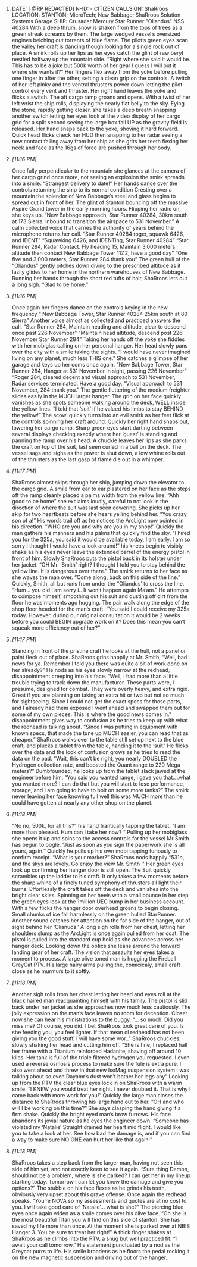 1. DATE: [ @RP REDACTED] N-ID: <NB-SR388-9848> - CITIZEN CALLSIGN: ShaRroos LOCATION: STANTON; MicroTech; New Babbage; ShaRroos Solution Systems Garage SHIP: Crusader Mercury Star Runner "Oliandus" NSS-40284 With a deep thrum, snow is shaken from the tops of trees as a green streak screams by them. The large wedged vessel’s oversized engines belching out torrents of blue flame. The pilot’s green eyes scan the valley her craft is dancing though looking for a single rock out of place. A smirk rolls up her lips as her eyes catch the glint of raw beryl nestled halfway up the mountain side. “Right where she said it would be. This has to be a joke but 500k worth of her gear I guess I will put it where she wants it?” Her fingers flex away from the yoke before pulling one finger in after the other, setting a clean grip on the controls. A twitch of her left pinky and the ventral thrusters power down letting the pilot control every vent and thruster. Her right hand leaves the yoke and flicks a switch. The aft cargo ramp groans and opens. With a twist of her left wrist the ship rolls, displaying the nearly flat belly to the sky. Eying the stone, rapidly getting closer, she takes a deep breath snapping another switch letting her eyes look at the video display of her cargo grid for a split second seeing the large box fall UP as the gravity field is released. Her hand snaps back to the yoke, shoving it hard forward. Quick head flicks check her HUD then snapping to her radar seeing a new contact falling away from her ship as she grits her teeth flexing her neck and face as the 16gs of force are pushed through her body.
    
2. _[_11:16 PM_]_
    
    Once fully perpendicular to the mountain she glances at the camera of her cargo grind once more, not seeing an explosion the smirk spreads into a smile. “Strangest delivery to date!” Her hands dance over the controls returning the ship to its normal condition Cresting over a mountain the splendor of New Babbage’s steel and glass begins to spread out in front of her. The glint of Stanton bouncing off the massive Aspire Grand tower in the early morning hours. Flipping her radio on, she keys up. “New Babbage approach, Star Runner 40284, 30km south at 173 Sierra, inbound to transition the airspace to 531 November.” A calm collected voice that carries the authority of years behind the microphone returns her call. “Star Runner 40284 roger, squawk 6426, and IDENT” “Squawking 6426, and IDENTing, Star Runner 40284” “Star Runner 284, Radar Contact. Fly heading 15, Maintain 3,000 meters altitude then contact New Babbage Tower 117.2, have a good day” “One five and 3,000 meters, Star Runner 284 thank you” The green hull of the “Oliandus” gently pitches down diving to the prescribed altitude as it lazily glides to her home in the northern warehouses of New Babbage. Running her hands through the short red tufts of hair, ShaRroos lets out a long sigh. “Glad to be home.”
    
3. _[_11:16 PM_]_
    
    Once again her fingers dance on the controls keying in the new frequency “ New Babbage Tower, Star Runner 40284 25km south at 80 Sierra” Another voice almost as collected and practiced answers the call. “Star Runner 284, Maintain heading and altitude, clear to descend once past 226 November” “Maintain head altitude, descend post 226 November Star Runner 284” Taking her hands off the yoke she fiddles with her mobiglas calling on her personal hanger. Her head slowly pans over the city with a smile taking the sights. “I would have never imagined living on any planet, much less THIS one.” She catches a glimpse of her garage and keys up her coms once again. “New Babbage Tower, Star Runner 284, Hanger at 531 November in sight, passing 226 November” “Roger 284, cleared decent and visual approach to 531 November, Radar services terminated. Have a good day. “Visual approach to 531 November, 284 thank you.” The gentle fluttering of the medium freighter slides easily in the MUCH larger hanger. The grin on her face quickly vanishes as she spots someone walking around the deck, WELL inside the yellow lines. “I told that ‘suit’ if he valued his limbs to stay BEHIND the yellow!” The scowl quickly turns into an evil smirk as her feet flick at the controls spinning her craft around. Quickly her right hand snaps out, lowering her cargo ramp. Sharp green eyes start darting between several displays checking exactly where her ‘guest’ is standing and panning the ramp over his head. A chuckle leaves her lips as she parks the craft on top of the suit, last seen curled in a ball on the deck. The vessel sags and sighs as the power is shut down, a low whine rolls out of the thrusters as the last gasp of flame die out in a whimper.
    
4. _[_11:17 PM_]_
    
    ShaRroos almost skips through her ship, jumping down the elevator to the cargo grid. A smile from ear to ear plastered on her face as the steps off the ramp cleanly placed a palms width from the yellow line. “Ahh good to be home” she exclaims loudly, careful to not look in the direction of where the suit was last seen cowering. She picks up her skip for two heartbeats before she hears yelling behind her. “You crazy son of a!” His words trail off as he notices the ArcLight now pointed in his direction. “WHO are you and why are you in my shop!” Quickly the man gathers his manners and his palms that quickly find the sky. “I hired you for the 325a, you said it would be available today, I am early. I am so sorry I thought I would have a look around!” his knees begin to visibly shake as his eyes never leave the extended barrel of the energy pistol in front of him. Slowly ShaRroos puts the pistol back in its holster under her jacket. “OH Mr. ‘Smith’ right? I thought I told you to stay behind the yellow line. It is dangerous over there.” The smirk returns to her face as she waves the man over. “Come along, back on this side of the line.” Quickly, Smith, all but runs from under the “Oliandus’ to cross the line. “Hum .. you did I am sorry i.. It won’t happen again Ma’am.” He attempts to compose himself, smoothing out his suit and dusting off dirt from the floor he was moments ago hugging. The pair walk along the edge of the shop floor headed for the man’s craft. “You said I could receive my 325a today. However, during our original consultation it would be 2 weeks before you could BEGIN upgrade work on it? Does this mean you can’t squeak more efficiency out of her?”
    
5. _[_11:17 PM_]_
    
    Standing in front of the pristine craft he looks at the hull, not a panel or paint fleck out of place. ShaRroos grins happily at Mr. Smith, “Well, bad news for ya. Remember I told you there was quite a bit of work done on her already?” He nods as his eyes slowly narrow at the redhead, disappointment creeping into his face. “Well, I had more than a little trouble trying to track down the manufacturer. These parts were, I presume, designed for combat. They were overly heavy, and extra rigid. Great if you are planning on taking an extra hit or two but not so much for sightseeing. Since I could not get the exact specs for those parts, and I already had them exposed I went ahead and swapped them out for some of my own pieces. This is where the good news comes in.” disappointment gives way to confusion as he tries to keep up with what the redhead is talking about. “Since I was putting in equipment with known specs, that made the tune up MUCH easier, you can read that as cheaper.” ShaRroos walks over to the table still set up next to the blue craft, and plucks a tablet from the table, handing it to the ‘suit.’ He flicks over the data and the look of confusion grows as he tries to read the data on the pad. “Wait, this can’t be right, you nearly DOUBLED the Hydrogen collection rate, and boosted the Quant range to 220 Mega meters?” Dumbfounded, he looks up from the tablet slack jawed at the engineer before him. “You said you wanted range, I gave you that.. .what you wanted more? I can do that but you will start to lose performance, storage, and I am going to have to bolt on some more tanks?” The smirk never leaving her face knowing full well this was MUCH more than he could have gotten at nearly any other shop on the planet.
    
6. _[_11:18 PM_]_
    
    “No no, 500k, for all this?” his hand frantically tapping the tablet. “I am more than pleased. Hum can I take her now? “ Pulling up her mobiglass she opens it up and spins to the access controls for the vessel Mr Smith has begun to oogle. “Just as soon as you sign the paperwork she is all yours, again.” Quickly he pulls up his own mobi tapping furiously to confirm receipt. “What is your marker?” ShaRroos nods happily “531n, and the skys are lovely. Go enjoy the view Mr. Smith '' Her green eyes look up confirming her hanger door is still open. The Suit quickly scrambles up the ladder to his craft. It only takes a few moments before the sharp whine of a finely tuned symphony of thrusters all light their burns. Effortlessly the craft takes off the deck and vanishes into the bright clear skies. Spinning on her heels with a small bounce in her step the green eyes look at the 1million UEC bump in her business account. With a few flicks the hanger door overhead groans to begin closing. Small chunks of ice fall harmlessly on the green hulled StarRunner. Another sound catches her attention on the far side of the hanger, out of sight behind her ‘Olianuds.’ A long sigh rolls from her chest, letting her shoulders slump as the ArcLight is once again pulled from her coat. The pistol is pulled into the standard cup hold as she advances across her hanger deck. Looking down the optics she leans around the forward landing gear of her craft. The vision that assaults her eyes takes a moment to process. A large olive toned man is hugging the Fireball GreyCat PTV. His large hairy arms pulling the, comicicaly, small craft close as he murmurs to it softly.
    
7. _[_11:18 PM_]_
    
    Another sigh rolls from her chest letting her head and eyes roll at the black haired man reacquainting himself with his family. The pistol is slid back under her jacket as she approaches now much less cautiously. The jolly expression on the man’s face leaves no room for deception. Closer now she can hear his ministrations to the buggy. “... so much, Did you miss me? Of course, you did. I bet ShaRroos took great care of you. Is she feeding you, you feel lighter. If that mean ol redhead has not been giving you the good stuff, I will have some wor..” ShaRroos chuckles, slowly shaking her head and cutting him off. “She is fine, I replaced half her frame with a Titanium reinforced Hadanite, shaving off around 10 kilos. Her tank is full of the triple filtered hydrogen you requested. I even used a reverse osmosis process to make sure the fule is extra pure. I also went ahead and threw in that new IsoMag suspension system I was talking about so even Dayamr’s dust won’t bother her legs any” Looking up from the PTV the clear blue eyes lock in on ShaRroos with a warm smile. “I KNEW you would treat her right. I never doubted it. That is why I came back with more work for you!” Quickly the large man closes the distance to ShaRroos throwing his large hand out to her. “OH and who will I be working on this time?” She says clasping the hand giving it a firm shake. Quickly the bright eyed man’s brow furrows. His face abandons its jovial nature as he eyes the engineer down. “Someone has violated my ‘Natalie’ Straight drained her heart mid flight. I would like you to take a look at her. See how bad the damage is, and if you can find a way to make sure NO ONE can hurt her like that again!”
    
8. _[_11:18 PM_]_
    
    ShaRroos takes a step back from the larger man, having not seen this side of him yet, and not exactly keen to see it again. “Sure thing Demon, should not be a problem, where is she parked? I can get her in my lineup starting today. Tomorrow I can let you know the damage and give you options?” The stubble on his face flexes as he grinds his teeth, obviously very upset about this grave offense. Once again the redhead speaks. “You’re NOVA so my assessments and quotes are at no cost to you. I will take good care of ‘Natalie’... what is she?” The piercing blue eyes once again widen as a smile comes over his olive face. “Oh she is the most beautiful Titan you will find on this side of stanton. She has saved my life more than once. At the moment she is parked over at NBIS Hanger 3. You be sure to treat her right!” A thick finger shakes at ShaRroos as he climbs into the PTV, a snug but well practiced fit. “I await your call tomorrow.” His statement punctuated by a nod as the Greycat purrs to life. His smile broadens as he floors the pedal rocking it on the new magnetic suspension and driving out of the hanger..